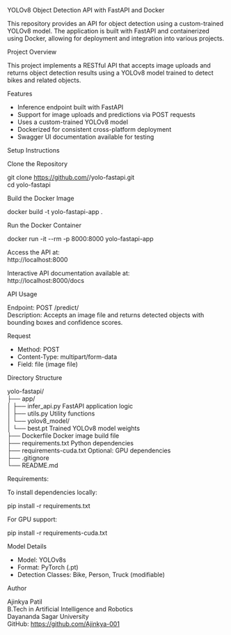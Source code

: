 YOLOv8 Object Detection API with FastAPI and Docker

This repository provides an API for object detection using a custom-trained YOLOv8 model. The application is built with FastAPI and containerized using Docker, allowing for deployment and integration into various projects.

Project Overview

This project implements a RESTful API that accepts image uploads and returns object detection results using a YOLOv8 model trained to detect bikes and related objects.

Features

- Inference endpoint built with FastAPI
- Support for image uploads and predictions via POST requests
- Uses a custom-trained YOLOv8 model
- Dockerized for consistent cross-platform deployment
- Swagger UI documentation available for testing

Setup Instructions

Clone the Repository

git clone https://github.com/<your-username>/yolo-fastapi.git  
cd yolo-fastapi

Build the Docker Image

docker build -t yolo-fastapi-app .

Run the Docker Container

docker run -it --rm -p 8000:8000 yolo-fastapi-app

Access the API at:  
http://localhost:8000

Interactive API documentation available at:  
http://localhost:8000/docs

API Usage

Endpoint: POST /predict/  
Description: Accepts an image file and returns detected objects with bounding boxes and confidence scores.

Request

- Method: POST  
- Content-Type: multipart/form-data  
- Field: file (image file)

Directory Structure

yolo-fastapi/  
├── app/  
│   ├── infer_api.py            FastAPI application logic  
│   ├── utils.py                Utility functions  
│   └── yolov8_model/  
│       └── best.pt             Trained YOLOv8 model weights  
├── Dockerfile                  Docker image build file  
├── requirements.txt            Python dependencies  
├── requirements-cuda.txt       Optional: GPU dependencies  
├── .gitignore  
└── README.md

Requirements:

To install dependencies locally:

pip install -r requirements.txt

For GPU support:

pip install -r requirements-cuda.txt

Model Details

- Model: YOLOv8s  
- Format: PyTorch (.pt)  
- Detection Classes: Bike, Person, Truck (modifiable)

Author

Ajinkya Patil  
B.Tech in Artificial Intelligence and Robotics  
Dayananda Sagar University  
GitHub: https://github.com/Ajinkya-001
